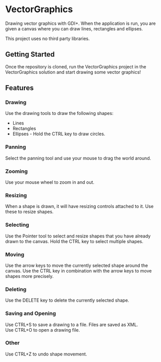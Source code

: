 # VectorGraphics
Drawing vector graphics with GDI+. When the application is run, you are given a canvas where you can draw lines, rectangles and ellipses.

This project uses no third party libraries.

## Getting Started
Once the repository is cloned, run the VectorGraphics project in the VectorGraphics solution and start drawing some vector graphics!

## Features

### Drawing
Use the drawing tools to draw the following shapes:

- Lines
- Rectangles
- Ellipses - Hold the CTRL key to draw circles.

### Panning
Select the panning tool and use your mouse to drag the world around.

### Zooming
Use your mouse wheel to zoom in and out.

### Resizing
When a shape is drawn, it will have resizing controls attached to it. Use these to resize shapes.

### Selecting
Use the Pointer tool to select and resize shapes that you have already drawn to the canvas.
Hold the CTRL key to select multiple shapes.

### Moving
Use the arrow keys to move the currently selected shape around the canvas. Use the CTRL key in combination with the arrow keys to move shapes more precisely.

### Deleting
Use the DELETE key to delete the currently selected shape.

### Saving and Opening
Use CTRL+S to save a drawing to a file. Files are saved as XML.  
Use CTRL+O to open a drawing file.

### Other
Use CTRL+Z to undo shape movement.

